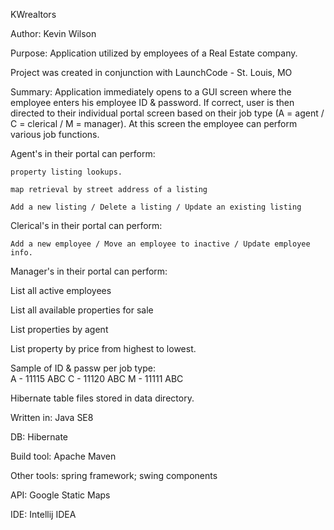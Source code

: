 KWrealtors

Author:  Kevin Wilson

Purpose: 
Application utilized by employees of a Real Estate company.

Project was created in conjunction with LaunchCode - St. Louis, MO

Summary:
Application immediately opens to a GUI screen where the employee enters 
his employee ID & password. If correct, user is then directed to their 
individual portal screen based on their job type 
(A = agent / C = clerical / M = manager). At this screen the employee 
can perform various job functions. 

Agent's in their portal can perform: 

    property listing lookups. 

    map retrieval by street address of a listing

    Add a new listing / Delete a listing / Update an existing listing
    
Clerical's in their portal can perform: 

    Add a new employee / Move an employee to inactive / Update employee info.
    
Manager's in their portal can perform: 

  List all active employees 
  
  List all available properties for sale 
  
  List properties by agent
  
  List property by price from highest to lowest. 


Sample of ID & passw per job type:  
A - 11115  ABC
C - 11120  ABC
M - 11111  ABC

Hibernate table files stored in data directory. 

Written in:    Java SE8

DB:           Hibernate

Build tool:   Apache Maven

Other tools:  spring framework;  swing components

API:          Google Static Maps

IDE:          Intellij IDEA
